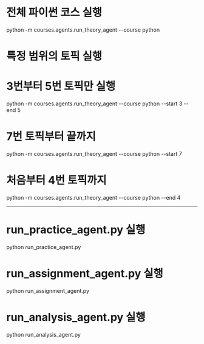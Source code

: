 # 전체 파이썬 코스 실행
python -m courses.agents.run_theory_agent --course python

# 특정 범위의 토픽 실행
# 3번부터 5번 토픽만 실행
python -m courses.agents.run_theory_agent --course python --start 3 --end 5
# 7번 토픽부터 끝까지
python -m courses.agents.run_theory_agent --course python --start 7
# 처음부터 4번 토픽까지
python -m courses.agents.run_theory_agent --course python --end 4



---
# run_practice_agent.py 실행
python run_practice_agent.py

# run_assignment_agent.py 실행
python run_assignment_agent.py

# run_analysis_agent.py 실행
python run_analysis_agent.py
